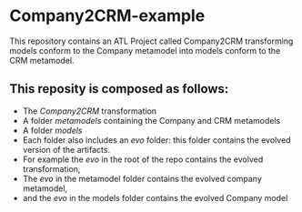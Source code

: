 # Company2CRM-example
This repository contains an ATL Project called Company2CRM transforming models conform to the Company metamodel into models conform to the CRM metamodel.
## This reposity is composed as follows:
- The *Company2CRM* transformation
- A folder *metamodels* containing the Company and CRM metamodels
- A folder *models*
- Each folder also includes an *evo* folder: this folder contains the evolved version of the artifacts.
 - For example the *evo* in the root of the repo contains the evolved transformation, 
 - The *evo* in the metamodel folder contains the evolved company metamodel, 
 - and the *evo* in the models folder contains the evolved Company model
 

